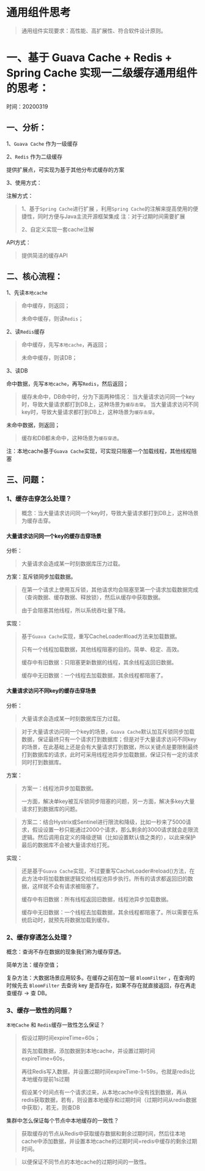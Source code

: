 # 通用组件思考
> 通用组件实现要求：高性能、高扩展性、符合软件设计原则。

# 一、基于 Guava Cache + Redis + Spring Cache 实现一二级缓存通用组件的思考：
时间：20200319

## 一、分析：

1、`Guava Cache` 作为一级缓存

2、`Redis` 作为二级缓存

提供扩展点，可实现为基于其他分布式缓存的方案 

3、使用方式：

注解方式：

> 1、基于`Spring Cache`进行扩展 ，利用`Spring Cache`的注解来提高使用的便捷性，同时方便与Java主流开源框架集成
> 注：对于过期时间需要扩展
>
> 2、自定义实现一套cache注解
 
API方式：

> 提供简洁的缓存API


## 二、核心流程：

1、先读`本地cache`

> 命中缓存，则返回；
>
> 未命中缓存，则读`Redis`；

2、读`Redis`缓存

> 命中缓存，先写`本地cache`，再返回；
>
> 未命中缓存，则读DB；

3、读DB

命中数据，先写`本地cache`，再写`Redis`，然后返回；
> 缓存未命中，DB命中时，分为下面两种情况：
> 当大量请求访问同一个key时，导致大量请求都打到DB上，这种场景为`缓存击穿`。
> 当大量请求访问不同key时，导致大量请求都打到DB上，这种场景为`缓存击穿`。

未命中数据，则返回；
> 缓存和DB都未命中，这种场景为`缓存穿透`。

注：本地cache基于`Guava Cache`实现，可实现只阻塞一个加载线程，其他线程阻塞


## 三、问题：

### 1、缓存击穿怎么处理？
> 概念：当大量请求访问同一个key时，导致大量请求都打到DB上，这种场景为缓存击穿。

####  大量请求访问同一个key的缓存击穿场景

分析：

> 大量请求会造成某一时刻数据库压力过载。

方案：互斥锁同步加载数据。

> 在第一个请求上使用互斥锁，其他请求均会阻塞至第一个请求加载数据完成（查询数据、缓存数据、释放锁），然后从缓存中获取数据。
>
> 由于会阻塞其他线程，所以系统吞吐量下降。

实现：

> 基于`Guava Cache`实现，重写CacheLoader#load方法来加载数据。
>
> 只有一个线程加载数据，其他线程阻塞的目的。简单、稳定、高效。
>
> 缓存中有旧数据：只阻塞更新数据的线程，其余线程返回旧数据。
>
> 缓存中无旧数据：一个线程去加载数据，其余线程都阻塞了。

#### 大量请求访问不同key的缓存击穿场景

分析：

> 大量请求会造成某一时刻数据库压力过载。

> 对于大量请求访问同一个key的场景，`Guava Cache`默认加互斥锁同步加载数据，保证最终只有一个请求打到数据库；但是对于大量请求访问不同key的场景，在此基础上还是会有大量请求打到数据，所以关键点是要限制最终打到数据库的请求，此时可采用线程池异步加载数据，保证只有一定的请求同时打到数据库。

方案：

> 方案一：线程池异步加载数据。
>
> 一方面，解决单key被互斥锁同步阻塞的问题，另一方面，解决多key大量请求打到数据库的问题。

> 方案二：结合Hystrix或Sentinel进行限流和降级，比如一秒来了5000请求，假设设置一秒只能通过2000个请求，那么剩余的3000请求就会走限流逻辑。然后调用自定义的降级逻辑（比如设置默认值之类的），以此来保护最后的数据库不会被大量请求给打死。

实现：

> 还是基于`Guava Cache`实现，不过要重写CacheLoader#reload()方法，在此方法中将加载数据逻辑交给线程池异步执行。所有的请求都返回旧的数据，这样就不会有请求被阻塞了。
>
> 缓存中有旧数据：所有线程返回旧数据，线程池异步加载数据。
>
> 缓存中无旧数据：一个线程去加载数据，其余线程都阻塞了。所以需要在系统启动时，就预先将数据加载到缓存。

### 2、缓存穿透怎么处理？
概念：查询不存在数据的现象我们称为缓存穿透。

简单方法：缓存空值；

复杂方法：大数据场景应用较多。在缓存之前在加一层 `BloomFilter` ，在查询的时候先去 `BloomFilter` 去查询 key 是否存在，如果不存在就直接返回，存在再走查缓存 -> 查 DB。

 

### 3、缓存一致性的问题？

`本地Cache` 和 `Redis`缓存一致性怎么保证？

> 假设过期时间expireTime=60s；
>
> 首先加载数据，添加数据到本地cache，并设置过期时间expireTime=60s，
>
> 再往Redis写入数据，并设置过期时间expireTime-1=59s，也就是redis比本地缓存提前1s过期
>
> 假设某个时间点有一个请求过来，从本地cache中没有找到数据，再从redis获取数据，若有，则设置本地缓存和过期时间（过期时间从redis数据中获取），若无，则查DB

集群中怎么保证每个节点中本地缓存的一致性？
>
> 获取缓存的节点从Redis中获取缓存数据和剩余过期时间，然后往本地cache中添加数据，并设置本地cache的过期时间=redis中缓存的剩余过期时间。

> 以便保证不同节点的本地cache的过期时间的一致性。 
 
